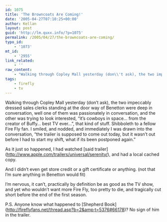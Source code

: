 ```yaml
---
id: 1075
title: 'The Browncoats Are Coming!'
date: '2005-04-27T07:10:25+00:00'
author: Kellan
layout: post
guid: 'http://lm.quxx.info/?p=1075'
permalink: /2005/04/27/the-browncoats-are-coming/
typo_id:
    - '1073'
mt_id:
    - '2955'
link_related:
    - ''
raw_content:
    - "Walking through Copley Mall yesterday (don\\'t ask), the two impeccably dressed sales clerks standing at the door way of Benetton were deep in conversation, well one of them was passionately in conversation, and the other was trying to look interested, \\\"it\\'s cowboys in space... from the creator of Buffy... best TV ever...\\\", that kind of stuff.  Shibboleth to a fellow Fire Fly fan.  I smiled, and nodded, and immediately I was drawn into the conversation, \\\"the trailer is supposed to come out today, but it wasn\\'t out before I had to start my shift, what if its been postponed again.\\\"\n\nAs it just so happened, I had watched [said trailer](http://www.apple.com/trailers/universal/serenity/), and had a local cached copy.\n\nAnd I didn\\'t even get store credit or a gift certificate or anything. (not that I\\'m sure anything in Benetton would fit)\n\nI\\'m nervous, it can\\'t, practically by definition be as good as the TV show, and yet who wouldn\\'t want more Fire Fly, too pretty to die, and tragically cut short before the end of the first season.\n\nP.S. Anyone know what happened to [Shepherd Book](http://fireflyfans.net/thread.asp?b=2&t=5376#66178)?  No sign of him in the trailer."
tags:
    - firefly
    - tv
---
```


Walking through Copley Mall yesterday (don’t ask), the two impeccably dressed sales clerks standing at the door way of Benetton were deep in conversation, well one of them was passionately in conversation, and the other was trying to look interested, “it’s cowboys in space… from the creator of Buffy… best TV ever…”, that kind of stuff. Shibboleth to a fellow Fire Fly fan. I smiled, and nodded, and immediately I was drawn into the conversation, “the trailer is supposed to come out today, but it wasn’t out before I had to start my shift, what if its been postponed again.”

As it just so happened, I had watched \[said trailer\](http://www.apple.com/trailers/universal/serenity/), and had a local cached copy.

And I didn’t even get store credit or a gift certificate or anything. (not that I’m sure anything in Benetton would fit)

I’m nervous, it can’t, practically by definition be as good as the TV show, and yet who wouldn’t want more Fire Fly, too pretty to die, and tragically cut short before the end of the first season.

P.S. Anyone know what happened to \[Shepherd Book\](http://fireflyfans.net/thread.asp?b=2&amp;t=5376#66178)? No sign of him in the trailer.